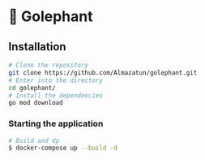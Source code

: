 # 🦕 Golephant

## Installation
```bash
# Clone the repository
git clone https://github.com/Almazatun/golephant.git
# Enter into the directory
cd golephant/
# Install the dependencies
go mod download
```

### Starting the application

```bash
# Build and Up
$ docker-compose up --build -d
```



